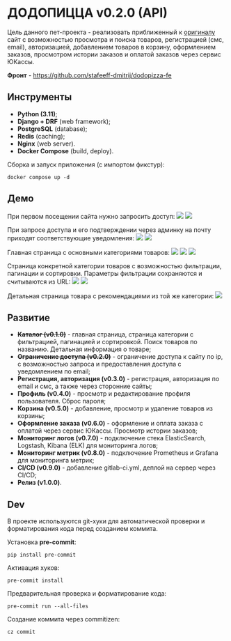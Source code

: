 # ДОДОПИЦЦА v0.2.0 (API)

Цель данного пет-проекта - реализовать приближенный к [оригиналу](https://dodopizza.ru) сайт с возможностью просмотра
и поиска товаров, регистрацией (смс, email), авторизацией, добавлением товаров в корзину, оформлением заказов,
просмотром истории заказов и оплатой заказов через сервис ЮКассы.

**Фронт** - https://github.com/stafeeff-dmitrij/dodopizza-fe

## Инструменты
* **Python (3.11)**;
* **Django + DRF** (web framework);
* **PostgreSQL** (database);
* **Redis** (caching);
* **Nginx** (web server).
* **Docker Compose** (build, deploy).

Сборка и запуск приложения (с импортом фикстур):
```
docker compose up -d
```

## Демо

При первом посещении сайта нужно запросить доступ:
![](/screens/1.png)
![](/screens/2.png)

При запросе доступа и его подтверждении через админку на почту приходят соответствующие уведомления:
![](/screens/3.png)
![](/screens/4.png)

Главная страница с основными категориями товаров:
![](/screens/5.png)
![](/screens/6.png)
![](/screens/7.png)

Страница конкретной категории товаров с возможностью фильтрации, пагинации и сортировки.
Параметры фильтрации сохраняются и считываются из URL:
![](/screens/8.png)
![](/screens/9.png)

Детальная страница товара с рекомендациями из той же категории:
![](/screens/10.png)

## Развитие

* **~~Каталог (v0.1.0)~~** - главная страница, страница категории с фильтрацией, пагинацией и сортировкой.
Поиск товаров по названию. Детальная информация о товаре;
* **~~Ограничение доступа (v0.2.0)~~** - ограничение доступа к сайту по ip, с возможностью запроса и предоставления доступа
с уведомлением по email;
* **Регистрация, авторизация (v0.3.0)** - регистрация, авторизация по email и смс, а также через сторонние сайты;
* **Профиль (v0.4.0)** - просмотр и редактирование профиля пользователя. Сброс пароля;
* **Корзина (v0.5.0)** - добавление, просмотр и удаление товаров из корзины;
* **Оформление заказа (v0.6.0)** - оформление и оплата заказа с оплатой через сервис ЮКассы. Просмотр истории заказов;
* **Мониторинг логов (v0.7.0)** - подключение стека ElasticSearch, Logstash, Kibana (ELK) для мониторинга логов;
* **Мониторинг метрик (v0.8.0)** - подключение Prometheus и Grafana для мониторинга метрик;
* **CI/CD (v0.9.0)** - добавление gitlab-ci.yml, деплой на сервер через CI/CD;
* **Релиз (v1.0.0)**.

## Dev

В проекте используются git-хуки для автоматической проверки и форматирования кода перед созданием коммита.

Установка **pre-commit**:
   ```
   pip install pre-commit
   ```

Активация хуков:
   ```
   pre-commit install
   ```

Предварительная проверка и форматирование кода:
   ```
   pre-commit run --all-files
   ```

Создание коммита через commitizen:
   ```
   cz commit
   ```
